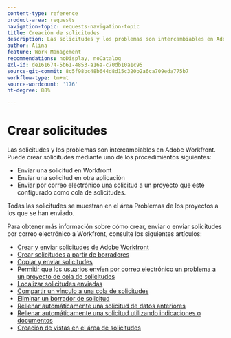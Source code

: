 ```yaml
---
content-type: reference
product-area: requests
navigation-topic: requests-navigation-topic
title: Creación de solicitudes
description: Las solicitudes y los problemas son intercambiables en Adobe Workfront. Puede crear solicitudes enviando una solicitud en Workfront, enviando una solicitud en otra aplicación o enviando una solicitud por correo electrónico a un proyecto configurado como cola de solicitudes.
author: Alina
feature: Work Management
recommendations: noDisplay, noCatalog
exl-id: de161674-5b61-4853-a16a-c70db10a1c95
source-git-commit: 8c5f98bc48b644d8d15c320b2a6ca709eda775b7
workflow-type: tm+mt
source-wordcount: '176'
ht-degree: 88%

---
```


# Crear solicitudes

<!--
{{highlighted-preview}}
-->

Las solicitudes y los problemas son intercambiables en Adobe Workfront. Puede crear solicitudes mediante uno de los procedimientos siguientes:

* Enviar una solicitud en Workfront
* Enviar una solicitud en otra aplicación
* Enviar por correo electrónico una solicitud a un proyecto que esté configurado como cola de solicitudes.

Todas las solicitudes se muestran en el área Problemas de los proyectos a los que se han enviado.

Para obtener más información sobre cómo crear, enviar o enviar solicitudes por correo electrónico a Workfront, consulte los siguientes artículos:

* [Crear y enviar solicitudes de Adobe Workfront](../../../manage-work/requests/create-requests/create-submit-requests.md)
* [Crear solicitudes a partir de borradores](../../../manage-work/requests/create-requests/create-requests-from-drafts.md)
* [Copiar y enviar solicitudes](../../../manage-work/requests/create-requests/copy-and-submit-requests.md)
* [Permitir que los usuarios envíen por correo electrónico un problema a un proyecto de cola de solicitudes](../../../manage-work/requests/create-requests/enable-email-issues-into-projects.md)
* [Localizar solicitudes enviadas](../../../manage-work/requests/create-requests/locate-submitted-requests.md)
* [Compartir un vínculo a una cola de solicitudes](../../../manage-work/requests/create-requests/share-link-to-request-queue.md)
* [Eliminar un borrador de solicitud](../../../manage-work/requests/create-requests/delete-request-draft.md)
* [Rellenar automáticamente una solicitud de datos anteriores](/help/quicksilver/manage-work/requests/create-requests/autofill-suggestions-from-previous.md)
* [Rellenar automáticamente una solicitud utilizando indicaciones o documentos](/help/quicksilver/manage-work/requests/create-requests/autofill-from-prompt-document.md)
* [Creación de vistas en el área de solicitudes](/help/quicksilver/manage-work/requests/create-requests/create-views-for-requests-list.md)
